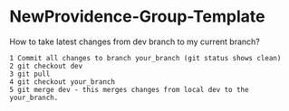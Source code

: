 # NewProvidence-Group-Template
  
  How to take latest changes from dev branch to my current branch?
    
    1 Commit all changes to branch your_branch (git status shows clean)
    2 git checkout dev
    3 git pull 
    4 git checkout your_branch
    5 git merge dev - this merges changes from local dev to the your_branch.
